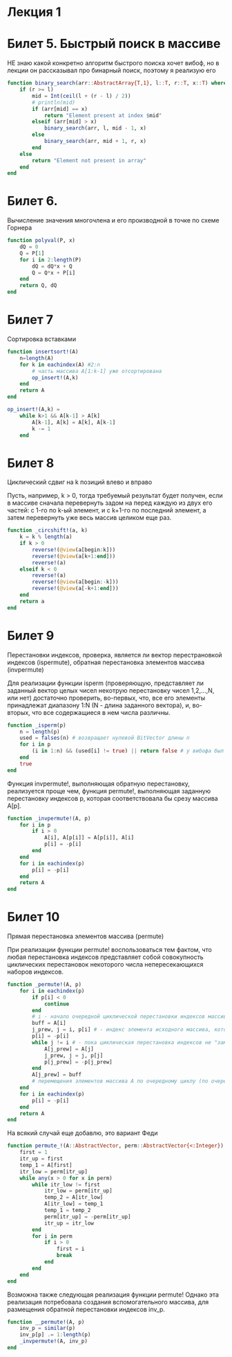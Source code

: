 # Лекция 1
# Билет 5. Быстрый поиск в массиве
НЕ знаю какой конкретно алгоритм быстрого поиска хочет вибоф, но в лекции он рассказывал про бинарный поиск, поэтому я реализую его

```julia
function binary_search(arr::AbstractArray{T,1}, l::T, r::T, x::T) where {T<:Real}
    if (r >= l)
        mid = Int(ceil(l + (r - l) / 2))
        # println(mid)
        if (arr[mid] == x)
            return "Element present at index $mid"
        elseif (arr[mid] > x)
            binary_search(arr, l, mid - 1, x)
        else
            binary_search(arr, mid + 1, r, x)
        end
    else
        return "Element not present in array"
    end
end
```

# Билет 6. 
Вычисление значения многочлена и его производной в точке по схеме Горнера

```julia
function polyval(P, x)
    dQ = 0
    Q = P[1]
    for i in 2:length(P)
        dQ = dQ*x + Q
        Q = Q*x + P[i]
    end
    return Q, dQ
end
```

# Билет 7
Сортировка вставками

```julia
function insertsort!(A)
    n=length(A)
    for k in eachindex(A) #2:n
        # часть массива A[1:k-1] уже отсортирована
        op_insert!(A,k)
    end
    return A
end

op_insert!(A,k) =
    while k>1 && A[k-1] > A[k]
        A[k-1], A[k] = A[k], A[k-1]
        k -= 1
    end
```

# Билет 8
Циклический сдвиг на k позиций влево и вправо

Пусть, например, k > 0, тогда требуемый результат будет получен, если в массиве сначала перевернуть задом на перед каждую из двух его частей: с 1-го по k-ый элемент, и с k+1-го по последний элемент, а затем перевернуть уже весь массив целиком еще раз.

```julia
function _circshift!(a, k)
    k = k % length(a)
    if k > 0
        reverse!(@view(a[begin:k]))
        reverse!(@view(a[k+1:end]))
        reverse!(a) 
    elseif k < 0
        reverse!(a)
        reverse!(@view(a[begin:-k]))
        reverse!(@view(a[-k+1:end]))
    end
    return a
end
```

# Билет 9
Перестановки индексов, проверка, является ли вектор перестрановкой индексов (ispermute), обратная перестановка элементов массива (invpermute)

Для реализации функции isperm (проверяющую, представляет ли заданный вектор целых чисел некотрую перестановку чисел 1,2,...,N, или нет) достаточно проверить, во-первых, что, все его элементы принадлежат диапазону 1:N (N - длина заданного вектора), и, во-вторых, что все содержащиеся в нем числа различны.
```julia
function _isperm(p)
    n = length(p)
    used = falses(n) # возвращает нулевой BitVector длины n
    for i in p
        (i in 1:n) && (used[i] != true) || return false # у вибофа был знак не "!=", а "⊻=", смысла особого в нем не вижу (значок ⊻ - обозначает "исключающее или") 
    end
    true
end
```

Функция invpermute!, выполняющая обратную перестановку, реализуется проще чем, функция permute!, выполняющая заданную перестановку индексов p, которая соответствовала бы срезу массива A[p].
```julia
function _invpermute!(A, p)
    for i in p
        if i > 0
            A[i], A[p[i]] = A[p[i]], A[i]
            p[i] = -p[i]
        end
    end
    for i in eachindex(p)
        p[i] = -p[i]
    end
    return A   
end
```

# Билет 10
Прямая перестановка элементов массива (permute)

При реализации функции permute! воспользоваться тем фактом, что любая перестановка индексов представляет собой совокупность циклических перестановок некоторого числа непересекающихся наборов индексов.
```julia
function _permute!(A, p) 
    for i in eachindex(p)
        if p[i] < 0
            continue
        end 
        # i - начало очередной циклической перестановки индексов массива A            
        buff = A[i]
        j_prew, j = i, p[i] # - индекс элемента исходного массива, который требуется переместить на i-ю позицию                  
        p[i] = -p[i]
        while j != i # - пока циклическая перестановка индексов не "замкнулась"               
            A[j_prew] = A[j]
            j_prew, j = j, p[j]            
            p[j_prew] = -p[j_prew]
        end        
        A[j_prew] = buff 
        # перемещения элементов массива A по очередному циклу (по очередной циклической перестановке индексов) полностью завершены
    end
    for i in eachindex(p)
        p[i] = -p[i]
    end        
    return A
end
```
На всякий случай еще добавлю, это вариант Феди
```julia
function permute_!(A::AbstractVector, perm::AbstractVector{<:Integer})
    first = 1
    itr_up = first
    temp_1 = A[first]
    itr_low = perm[itr_up]
    while any(x > 0 for x in perm)
        while itr_low != first
            itr_low = perm[itr_up]
            temp_2 = A[itr_low]
            A[itr_low] = temp_1
            temp_1 = temp_2
            perm[itr_up] = -perm[itr_up]
            itr_up = itr_low
        end
        for i in perm
            if i > 0
                first = i
                break
            end
        end
    end
end
```

Возможна также следующая реализация функции permute! Однако эта реализация потребовала создания вспомогательного массива, для размещения обратной перестановки индексов inv_p.
```julia
function __permute!(A, p) 
    inv_p = similar(p)
    inv_p[p] .= 1:length(p) 
    _invpermute!(A, inv_p)
end
```
